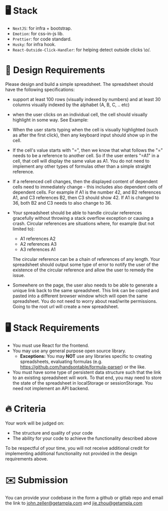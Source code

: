 # 🖥️ Stack

- `NextJS`: for infra + bootstrap.
- `Emotion`: for css-in-js lib.
- `Prettier`: for code standard.
- `Husky`: for infra hook.
- `React-Outside-Click-Handler`: for helping detect outside clicks \o/.


# 🎯 Design Requirements

Please design and build a simple spreadsheet. The spreadsheet should have the following specifications:

- support at least 100 rows (visually indexed by numbers) and at least 30 columns visually indexed by the alphabet (A, B, C, .. etc)
- when the user clicks on an individual cell, the cell should visually highlight in some way. See Example:
- When the user starts typing when the cell is visually highlighted (such as after the first click), then any keyboard input should show up in the cell.
- If the cell's value starts with "=", then we know that what follows the "=" needs to be a reference to another cell. So if the user enters "=A1" in a cell, that cell will display the same value as A1. You do not need to implement any other types of formulas other than a simple straight reference.
- If a referenced cell changes, then the displayed content of dependent cells need to immediately change - this includes also dependent cells of dependent cells. For example if A1 is the number 42, and B2 references A1, and C3 references B2, then C3 should show 42. If A1 is changed to 36, both B2 and C3 needs to also change to 36.
- Your spreadsheet should be able to handle circular references gracefully without throwing a stack overflow exception or causing a crash. Circular references are situations where, for example (but not limited to):
    - A1 references A2
    - A2 references A3
    - A3 references A1
    
    The circular reference can be a chain of references of any length. Your spreadsheet should output some type of error to notify the user of the existence of the circular reference and allow the user to remedy the issue. 
    
- Somewhere on the page, the user also needs to be able to generate a unique link back to the same spreadsheet. This link can be copied and pasted into a different browser window which will open the same spreadsheet. You do not need to worry about read/write permissions. Going to the root url will create a new spreadsheet.

# 🖥️ Stack Requirements

- You must use React for the frontend.
- You may use any general purpose open source library.
    - **Exceptions:** You may **NOT** use any libraries specific to creating spreadsheets, evaluating formulas (e.g. https://github.com/handsontable/formula-parser) or the like.
- You must have some type of persistent data structure such that the link to an existing spreadsheet will work. To that end, you may need to store the state of the spreadsheet in localStorage or sessionStorage. You need not implement an API backend.

# 🔥 Criteria

Your work will be judged on:

- The structure and quality of your code
- The ability for your code to achieve the functionality described above

To be respectful of your time, you will not receive additional credit for implementing additional functionality not provided in the design requirements above.

# ✉️ Submission

You can provide your codebase in the form a github or gitlab repo and email the link to [john.zeller@getampla.com](mailto:john.zeller@getampla.com) and [jie.zhou@getampla.com](mailto:jie.zhou@getampla.com)


